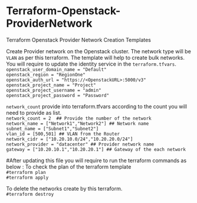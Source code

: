 # Terraform-Openstack-ProviderNetwork
Terraform Openstack Provider Network Creation Templates

Create Provider network on the Openstack cluster. The network type will be `VLAN` as per this terraform. The template will help to create bulk networks.
<br>
You will require to update the identity service in the `terraform.tfvars`. <br>
`openstack_user_domain_name = "Default"` <br>
`openstack_region = "RegionOne"` <br>
`openstack_auth_url = "https://<OpenstackURL>:5000/v3"`<br>
`openstack_project_name = "Project"`<br>
`openstack_project_username = "admin"`<br>
`openstack_project_password = "Password"`<br>


`network_count` provide into terraform.tfvars according to the count you will need to provide as list. <br>
 `network_count = 2  ## Provide the number of the network` <br>
 `network_name = ["Network1","Network2"] ## Network name` <br>
 `subnet_name = ["Subnet1","Subnet2"]` <br>
 `vlan_id = [500,501] ## VLAN from the Router` <br>
 `network_cidr = ["10.20.10.0/24","10.20.20.0/24"]` <br>
 `network_provider = "datacenter" ## Provider network name` <br>
 `gateway = ["10.20.10.1","10.20.20.1"] ## Gateway of the each network` <br>
 
 #After updating this file you will require to run the terraform commands as below :
 To check the plan of the terraform template <br>
 `#terraform plan` <br>
 `#terraform apply`
 
 To delete the networks create by this terraform. <br>
 `#terraform destroy`
